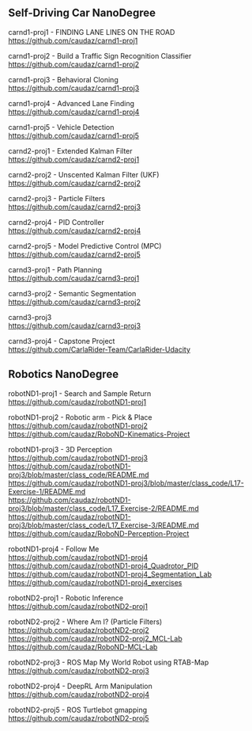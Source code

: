 ## Self-Driving Car NanoDegree

carnd1-proj1 - FINDING LANE LINES ON THE ROAD </br>
https://github.com/caudaz/carnd1-proj1

carnd1-proj2 - Build a Traffic Sign Recognition Classifier </br>
https://github.com/caudaz/carnd1-proj2

carnd1-proj3 - Behavioral Cloning </br>
https://github.com/caudaz/carnd1-proj3

carnd1-proj4 - Advanced Lane Finding </br>
https://github.com/caudaz/carnd1-proj4

carnd1-proj5 - Vehicle Detection </br>
https://github.com/caudaz/carnd1-proj5

carnd2-proj1 - Extended Kalman Filter </br>
https://github.com/caudaz/carnd2-proj1

carnd2-proj2 - Unscented Kalman Filter (UKF) </br>
https://github.com/caudaz/carnd2-proj2

carnd2-proj3 - Particle Filters </br>
https://github.com/caudaz/carnd2-proj3

carnd2-proj4 - PID Controller </br>
https://github.com/caudaz/carnd2-proj4

carnd2-proj5 - Model Predictive Control (MPC) </br>
https://github.com/caudaz/carnd2-proj5

carnd3-proj1 - Path Planning </br>
https://github.com/caudaz/carnd3-proj1

carnd3-proj2 - Semantic Segmentation </br>
https://github.com/caudaz/carnd3-proj2

carnd3-proj3 </br>
https://github.com/caudaz/carnd3-proj3

carnd3-proj4 - Capstone Project </br>
https://github.com/CarlaRider-Team/CarlaRider-Udacity


## Robotics NanoDegree

robotND1-proj1 - Search and Sample Return </br>
https://github.com/caudaz/robotND1-proj1

robotND1-proj2 - Robotic arm - Pick & Place </br>
https://github.com/caudaz/robotND1-proj2 </br>
https://github.com/caudaz/RoboND-Kinematics-Project

robotND1-proj3 - 3D Perception </br>
https://github.com/caudaz/robotND1-proj3 </br>
https://github.com/caudaz/robotND1-proj3/blob/master/class_code/README.md </br>
https://github.com/caudaz/robotND1-proj3/blob/master/class_code/L17-Exercise-1/README.md </br>
https://github.com/caudaz/robotND1-proj3/blob/master/class_code/L17_Exercise-2/README.md </br>
https://github.com/caudaz/robotND1-proj3/blob/master/class_code/L17_Exercise-3/README.md </br>
https://github.com/caudaz/RoboND-Perception-Project

robotND1-proj4 - Follow Me </br>
https://github.com/caudaz/robotND1-proj4 </br>
https://github.com/caudaz/robotND1-proj4_Quadrotor_PID </br>
https://github.com/caudaz/robotND1-proj4_Segmentation_Lab </br>
https://github.com/caudaz/robotND1-proj4_exercises

robotND2-proj1 - Robotic Inference </br>
https://github.com/caudaz/robotND2-proj1

robotND2-proj2 - Where Am I? (Particle Filters) </br>
https://github.com/caudaz/robotND2-proj2 </br>
https://github.com/caudaz/robotND2-proj2_MCL-Lab </br>
https://github.com/caudaz/RoboND-MCL-Lab

robotND2-proj3 - ROS Map My World Robot using RTAB-Map </br>
https://github.com/caudaz/robotND2-proj3

robotND2-proj4 - DeepRL Arm Manipulation </br>
https://github.com/caudaz/robotND2-proj4

robotND2-proj5 - ROS Turtlebot gmapping </br>
https://github.com/caudaz/robotND2-proj5













